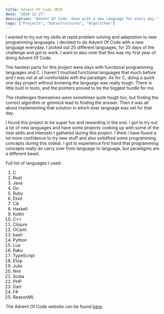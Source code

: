 ```yaml
---
title: Advent Of Code 2020
date: "2020-12-27"
description: "Advent Of Code, done with a new language for every day."
tags: ["Projects", "Datastructures", "Algorithms"]
---
```


<a href="https://github.com/Larqqa/Advent-of-Code-2020" class="icon">
  <i class="fab fa-github"></i>
</a>

I wanted to try out my skills at rapid problem solving and adaptation to new programming languages. I decided to do Advent Of Code with a new language everyday. I picked out 25 different languages, for 25 days of the challenge and got to work. I want to also note that this was my first year of doing Advent Of Code.

The hardest parts for this project were days with functional programming languages and C. I haven't touched functional languages that much before and I was not at all comfortable with the paradigm. As for C, doing a quick one day project without knowing the language was really tough. There is little built in tools, and the pointers proved to be the biggest hurdle for me.

The challenges themselves were sometimes quite tough too, but finding the correct algorithm or gimmick lead to finding the answer. Then it was all about implementing that solution in which ever language was set for that day.

I found this project to be super fun and rewarding in the end. I got to try out a lot of new languages and have some projects cooking up with some of the new skills and interests I gathered during this project. I think i have found a lot more confidence to try new stuff and also solidified some programming concepts during this ordeal. I got to experience first hand that programming concepts really do carry over from language to language, but paradigms are a different beast.

Full list of languages I used:
1. C
2. Rust
3. Java
4. Go
5. Ruby
6. Elixir
7. C#
8. Haskell
9. Kotlin
10. C++
11. Clojure
12. OCaml
13. bash
14. Python
15. Lua
16. Raku
17. TypeScript
18. Elisp
19. Julia
20. Nim
21. Scala
22. PHP
23. Dart
24. F#
25. ReasonML

The Advent Of Code website can be found [here](https://adventofcode.com/).